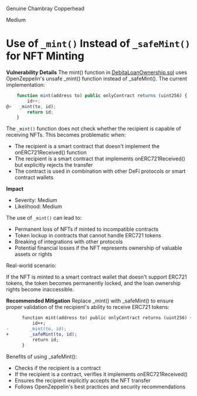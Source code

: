 Genuine Chambray Copperhead

Medium

# Use of `_mint()` Instead of `_safeMint()` for NFT Minting

**Vulnerability Details**
The mint() function in [DebitaLoanOwnership.sol](https://github.com/sherlock-audit/2024-11-debita-finance-v3/blob/main/Debita-V3-Contracts/contracts/DebitaLoanOwnerships.sol#L34C1-L38C6) uses OpenZeppelin's unsafe _mint() function instead of _safeMint(). The current implementation:
```javascript
    function mint(address to) public onlyContract returns (uint256) {
        id++;
@>   _mint(to, id);
        return id;
    }
```
The `_mint()` function does not check whether the recipient is capable of receiving NFTs. This becomes problematic when:

- The recipient is a smart contract that doesn't implement the onERC721Received() function
- The recipient is a smart contract that implements onERC721Received() but explicitly rejects the transfer
- The contract is used in combination with other DeFi protocols or smart contract wallets

**Impact**
- Severity: Medium
- Likelihood: Medium

The use of `_mint()` can lead to:

- Permanent loss of NFTs if minted to incompatible contracts
- Token lockup in contracts that cannot handle ERC721 tokens
- Breaking of integrations with other protocols
- Potential financial losses if the NFT represents ownership of valuable assets or rights

Real-world scenario:

If the NFT is minted to a smart contract wallet that doesn't support ERC721 tokens, the token becomes permanently locked, and the loan ownership rights become inaccessible.

**Recommended Mitigation**
Replace _mint() with _safeMint() to ensure proper validation of the recipient's ability to receive ERC721 tokens:
```diff
      function mint(address to) public onlyContract returns (uint256) {
          id++;
-        _mint(to, id);
+        _safeMint(to, id);
          return id;
      }
```

Benefits of using _safeMint():

- Checks if the recipient is a contract
- If the recipient is a contract, verifies it implements onERC721Received()
- Ensures the recipient explicitly accepts the NFT transfer
- Follows OpenZeppelin's best practices and security recommendations